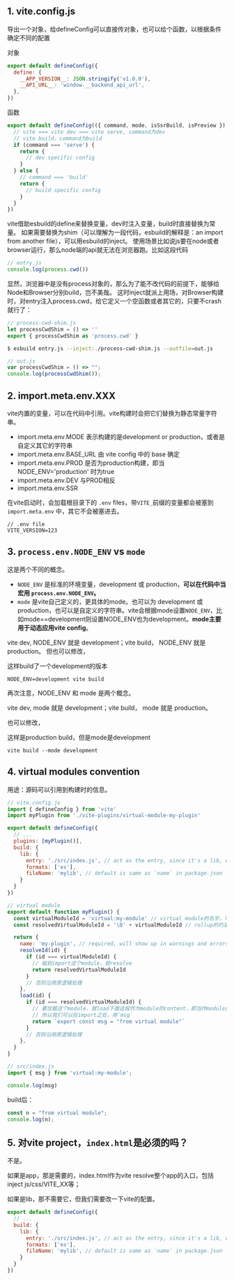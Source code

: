 ## 1. vite.config.js
导出一个对象，给defineConfig可以直接传对象，也可以给个函数，以根据条件确定不同的配置

对象
```js
export default defineConfig({
  define: {
    __APP_VERSION__: JSON.stringify('v1.0.0'),
    __API_URL__: 'window.__backend_api_url',
  },
})
```

函数
```js
export default defineConfig(({ command, mode, isSsrBuild, isPreview }) => {
  // vite === vite dev === vite serve, command为dev
  // vite build，command为build 
  if (command === 'serve') {
    return {
      // dev specific config
    }
  } else {
    // command === 'build'
    return {
      // build specific config
    }
  }
})
```

vite借助esbuild的define来替换变量，dev时注入变量，build时直接替换为常量。
如果需要替换为shim（可以理解为一段代码，esbuild的解释是：an import from another file），可以用esbuild的inject。
使用场景比如说js要在node或者browser运行，那么node端的api就无法在浏览器跑。比如这段代码
```js
// entry.js
console.log(process.cwd())
```
显然，浏览器中是没有process对象的，那么为了能不改代码的前提下，能够给Node和Browser分别build，岂不美哉。
这时inject就派上用场，对Browser构建时，对entry注入process.cwd，给它定义一个空函数或者其它的，只要不crash就行了：

```js
// process-cwd-shim.js
let processCwdShim = () => ''
export { processCwdShim as 'process.cwd' }
```

```bash
$ esbuild entry.js --inject:./process-cwd-shim.js --outfile=out.js
```

```js
// out.js
var processCwdShim = () => "";
console.log(processCwdShim());
```


## 2. import.meta.env.XXX
vite内置的变量，可以在代码中引用。vite构建时会把它们替换为静态常量字符串。

- import.meta.env.MODE 表示构建的是development or production，或者是自定义其它的字符串
- import.meta.env.BASE_URL 由 vite config 中的 base 确定
- import.meta.env.PROD 是否为production构建，即当 NODE_ENV='production' 时为true
- import.meta.env.DEV 与PROD相反
- import.meta.env.SSR

在vite启动时，会加载根目录下的 `.env` files，带`VITE_`前缀的变量都会被塞到 `import.meta.env` 中，其它不会被塞进去。
```
// .env file
VITE_VERSION=123
```

## 3. `process.env.NODE_ENV` vs `mode`
这是两个不同的概念。

- `NODE_ENV` 是标准的环境变量，development 或 production，**可以在代码中当宏用 `process.env.NODE_ENV`。**
- `mode` 是vite自己定义的，更具体的mode。也可以为 development 或 production，也可以是自定义的字符串。vite会根据mode设置`NODE_ENV`，比如mode==development则设置NODE_ENV也为development。**mode主要用于动态应用vite config**。


vite dev, NODE_ENV 就是 development；vite build， NODE_ENV 就是 production。
但也可以修改，

这样build了一个development的版本
```
NODE_ENV=development vite build
```

再次注意，NODE_ENV 和 mode 是两个概念。

vite dev, mode 就是 development；vite build， mode 就是 production。

也可以修改，

这样是production build，但是mode是development
```
vite build --mode development
```

## 4. virtual modules convention
用途：源码可以引用到构建时的信息。

```js
// vite.config.js
import { defineConfig } from 'vite'
import myPlugin from './vite-plugins/virtual-module-my-plugin'

export default defineConfig({
  // ...
  plugins: [myPlugin()],
  build: {
    lib: {
      entry: './src/index.js', // act as the entry, since it's a lib, we don't have `index.html`
      formats: ['es'],
      fileName: 'mylib', // default is same as `name` in package.json
    }
  }
})
```

```js
// virtual module
export default function myPlugin() {
  const virtualModuleId = 'virtual:my-module' // virtual module的名字，可以import它
  const resolvedVirtualModuleId = '\0' + virtualModuleId // rollup的约定

  return {
    name: 'my-plugin', // required, will show up in warnings and errors
    resolveId(id) {
      if (id === virtualModuleId) {
        // 碰到import这个module，就resolve
        return resolvedVirtualModuleId
      }
      // 否则沿用原逻辑处理
    },
    load(id) {
      if (id === resolvedVirtualModuleId) {
        // 要加载这个module，就load下面这段作为module的content，即当作module的源码
        // 所以我们可以在import之处，用`msg`
        return `export const msg = "from virtual module"`
      }
      // 否则沿用原逻辑处理
    },
  }
}
```

```js
// src/index.js
import { msg } from 'virtual:my-module';

console.log(msg)
```

build后：

```js
const n = "from virtual module";
console.log(n);
```


## 5. 对vite project，`index.html`是必须的吗？
不是。

如果是app，那是需要的，index.html作为vite resolve整个app的入口，包括inject js/css/VITE_XX等；

如果是lib，那不需要它，但我们需要改一下vite的配置。
```js
export default defineConfig({
  // ...
  build: {
    lib: {
      entry: './src/index.js', // act as the entry, since it's a lib, we don't have `index.html`
      formats: ['es'],
      fileName: 'mylib', // default is same as `name` in package.json
    }
  }
})
```

